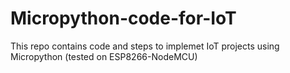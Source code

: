 # Micropython-code-for-IoT
This repo contains code and steps to implemet IoT projects using Micropython (tested on ESP8266-NodeMCU)
